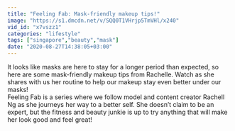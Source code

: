 ```yaml
---
title: "Feeling Fab: Mask-friendly makeup tips!"
image: "https://s1.dmcdn.net/v/SQQ0T1VHrjp5TmVHl/x240"
vid_id: "x7vszz1"
categories: "lifestyle"
tags: ["singapore","beauty","mask"]
date: "2020-08-27T14:38:05+03:00"
---
```

It looks like masks are here to stay for a longer period than expected, so here are some mask-friendly makeup tips from Rachelle. Watch as she shares with us her routine to help our makeup stay even better under our masks!  <br>Feeling Fab is a series where we follow model and content creator Rachell Ng as she journeys her way to a better self. She doesn’t claim to be an expert, but the fitness and beauty junkie is up to try anything that will make her look good and feel great!
